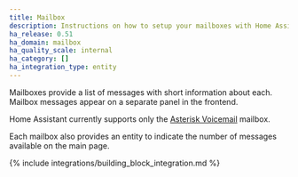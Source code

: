 ```yaml
---
title: Mailbox
description: Instructions on how to setup your mailboxes with Home Assistant.
ha_release: 0.51
ha_domain: mailbox
ha_quality_scale: internal
ha_category: []
ha_integration_type: entity
---
```


Mailboxes provide a list of messages with short information about each. Mailbox messages appear on a separate panel in the frontend.

Home Assistant currently supports only the [Asterisk Voicemail](/integrations/asterisk_mbox/) mailbox.

Each mailbox also provides an entity to indicate the number of messages available on the main page.

{% include integrations/building_block_integration.md %}
